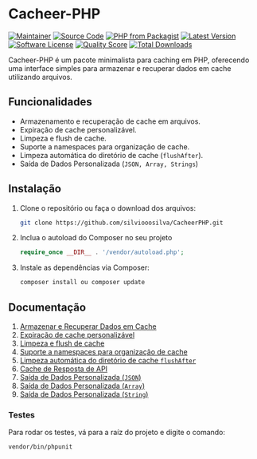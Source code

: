 # Cacheer-PHP

[![Maintainer](https://img.shields.io/badge/maintainer-@silviooosilva-blue.svg?style=flat-square)](https://github.com/silviooosilva)
[![Source Code](http://img.shields.io/badge/source-silviooosilva/CacheerPHP-blue.svg?style=flat-square)](https://github.com/silviooosilva/CacheerPHP)
[![PHP from Packagist](https://img.shields.io/packagist/php-v/silviooosilva/CacheerPHP.svg?style=flat-square)](https://packagist.org/packages/silviooosilva/cacheer-php)
[![Latest Version](https://img.shields.io/github/release/silviooosilva/CacheerPHP.svg?style=flat-square)](https://github.com/silviooosilva/CacheerPHP/releases)
[![Software License](https://img.shields.io/badge/license-MIT-brightgreen.svg?style=flat-square)](LICENSE)
[![Quality Score](https://img.shields.io/scrutinizer/g/silviooosilva/CacheerPHP.svg?style=flat-square)](https://scrutinizer-ci.com/g/silviooosilva/CacheerPHP)
[![Total Downloads](https://img.shields.io/packagist/dt/ssilviooosilva/CacheerPHP.svg?style=flat-square)](https://packagist.org/packages/silviooosilva/cacheer-php)

Cacheer-PHP é um pacote minimalista para caching em PHP, oferecendo uma interface simples para armazenar e recuperar dados em cache utilizando arquivos.

## Funcionalidades

- Armazenamento e recuperação de cache em arquivos.
- Expiração de cache personalizável.
- Limpeza e flush de cache.
- Suporte a namespaces para organização de cache.
- Limpeza automática do diretório de cache (`flushAfter`).
- Saída de Dados Personalizada (`JSON, Array, Strings`)

## Instalação

1. Clone o repositório ou faça o download dos arquivos:

   ```sh
   git clone https://github.com/silviooosilva/CacheerPHP.git
   ```

2. Inclua o autoload do Composer no seu projeto

   ```php
   require_once __DIR__ . '/vendor/autoload.php';
   ```

3. Instale as dependências via Composer:

   ```sh
   composer install ou composer update
   ```

## Documentação

1. [Armazenar e Recuperar Dados em Cache](docs/example01.md)
2. [Expiração de cache personalizável](docs/example02.md)
3. [Limpeza e flush de cache](docs/example03.md)
4. [Suporte a namespaces para organização de cache](docs/example04.md)
5. [Limpeza automática do diretório de cache `flushAfter`](docs/example09.md)
6. [Cache de Resposta de API](docs/example05.md)
7. [Saída de Dados Personalizada (`JSON`)](docs/example06.md)
8. [Saída de Dados Personalizada (`Array`)](docs/example07.md)
9. [Saída de Dados Personalizada (`String`)](docs/example08.md)

### Testes

Para rodar os testes, vá para a raíz do projeto e digite o comando:

```sh
vendor/bin/phpunit
```
